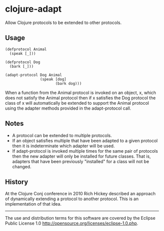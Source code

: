 clojure-adapt
====

Allow Clojure protocols to be extended to other protocols.

Usage
----

    (defprotocol Animal
      (speak [_]))

    (defprotocol Dog
      (bark [_]))

    (adapt-protocol Dog Animal
                    (speak [dog]
                           (bark dog)))

When a function from the Animal protocol is invoked on an object, x, which
does not satisfy the Animal protocol then if x satisfies the Dog
protocol the class of x will automatically be extended to support the
Animal protocol using the adapter methods provided in the
adapt-protocol call.

Notes
----

* A protocol can be extended to multiple protocols.
* If an object satisfies multiple that have been adapted to a given
  protocol then it is indeterminate which adapter will be used.
* If adapt-protocol is invoked multiple times for the same pair of
  protocols then the new adapter will only be installed for future
  classes. That is, adapters that have been previously "installed" for
  a class will not be changed.

History
----

At the Clojure Conj conference in 2010 Rich Hickey described an
approach of dynamically extending a protocol to another protocol. This
is an implementation of that idea.

----

The use and distribution terms for this software are covered by the Eclipse 
Public License 1.0 http://opensource.org/licenses/eclipse-1.0.php.
